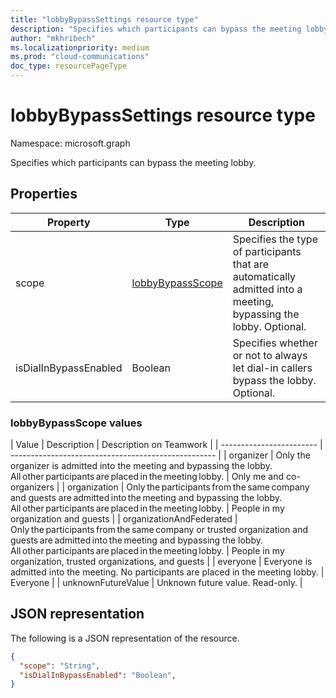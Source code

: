 ```yaml
---
title: "lobbyBypassSettings resource type"
description: "Specifies which participants can bypass the meeting lobby."
author: "mkhribech"
ms.localizationpriority: medium
ms.prod: "cloud-communications"
doc_type: resourcePageType
---
```


# lobbyBypassSettings resource type

Namespace: microsoft.graph

Specifies which participants can bypass the meeting lobby.

## Properties

| Property              | Type    | Description                                                         |
| --------------------- | ------- | ------------------------------------------------------------------- |
| scope                 | [lobbyBypassScope](#lobbybypassscope-values)  | Specifies the type of participants that are automatically admitted into a meeting, bypassing the lobby. Optional.|
| isDialInBypassEnabled | Boolean | Specifies whether or not to always let dial-in callers bypass the lobby. Optional. |

### lobbyBypassScope values

| Value                    | Description     | Description on Teamwork |
| ------------------------ | --------------------------------------------------- |
| organizer | Only the organizer is admitted into the meeting and bypassing the lobby. All other participants are placed in the meeting lobby. | Only me and co-organizers |
| organization | Only the participants from the same company and guests are admitted into the meeting and bypassing the lobby. All other participants are placed in the meeting lobby. | People in my organization and guests |
| organizationAndFederated | Only the participants from the same company or trusted organization and guests are admitted into the meeting and bypassing the lobby. All other participants are placed in the meeting lobby. | People in my organization, trusted organizations, and guests |
| everyone | Everyone is admitted into the meeting. No participants are placed in the meeting lobby. | Everyone |
| unknownFutureValue | Unknown future value. Read-only. |

## JSON representation

The following is a JSON representation of the resource.

<!-- {
  "blockType": "resource",
  "optionalProperties": [],
  "@odata.type": "microsoft.graph.lobbyBypassSettings"
}-->
```json
{
  "scope": "String",
  "isDialInBypassEnabled": "Boolean",
}
```

<!-- uuid: 8fcb5dbc-d5aa-4681-8e31-b001d5168d79
2015-10-25 14:57:30 UTC -->
<!--
{
  "type": "#page.annotation",
  "description": "lobbyBypassSettings resource",
  "keywords": "",
  "section": "documentation",
  "tocPath": "",
  "suppressions": []
}
-->
